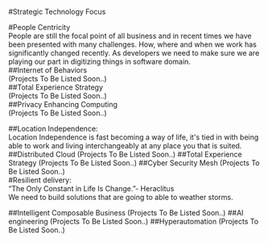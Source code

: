 #Strategic Technology Focus
  
#People Centricity
<br />
People are still the focal point of all business and in recent times we have been presented with many challenges. How, where and when we work has significantly changed recently. As developers we need to make sure we are playing our part in digitizing things in software domain.
<br />
##Internet of Behaviors
<br />
(Projects To Be Listed Soon..)
<br />
##Total Experience Strategy
<br />
(Projects To Be Listed Soon..)
<br />
##Privacy Enhancing Computing
<br />
(Projects To Be Listed Soon..)
<br />

##Location Independence:
<br />
Location Independence is fast becoming a way of life, it's tied in with being able to work and living interchangeably at any place you that is suited.
<br />
##Distributed Cloud
(Projects To Be Listed Soon..)
##Total Experience Strategy
(Projects To Be Listed Soon..)
##Cyber Security Mesh
(Projects To Be Listed Soon..)
<br />
#Resilient delivery:
<br />
“The Only Constant in Life Is Change.”- Heraclitus <br >
We need to build solutions that are going to able to weather storms.

##Intelligent Composable Business
(Projects To Be Listed Soon..)
##AI engineering
(Projects To Be Listed Soon..)
##Hyperautomation
(Projects To Be Listed Soon..)
<br />
